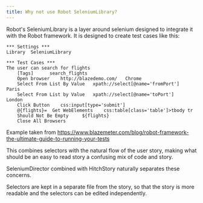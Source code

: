 ```yaml
---
title: Why not use Robot SeleniumLibrary?
---
```


Robot's SeleniumLibrary is a layer around selenium designed to integrate it
with the Robot framework. It is designed to create test cases like this:

```
*** Settings ***
Library  SeleniumLibrary

*** Test Cases ***
The user can search for flights
    [Tags]	    search_flights
    Open browser    http://blazedemo.com/   Chrome
    Select From List By Value   xpath://select[@name='fromPort']  Paris
    Select From List by Value   xpath://select[@name='toPort']    London
    Click Button    css:input[type='submit']
    @{flights}=  Get WebElements    css:table[class='table']>tbody tr
    Should Not Be Empty     ${flights}
    Close All Browsers

```

Example taken from https://www.blazemeter.com/blog/robot-framework-the-ultimate-guide-to-running-your-tests

This combines selectors with the natural flow of the user story, making what should be
an easy to read story a confusing mix of code and story.

SeleniumDirector combined with HitchStory naturally separates these concerns.

Selectors are kept in a separate file from the story, so that the story is more readable
and the selectors can be edited independently.
